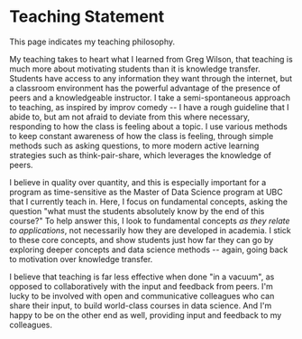 # Teaching Statement

This page indicates my teaching philosophy.

My teaching takes to heart what I learned from Greg Wilson, that teaching is much more about motivating students than it is knowledge transfer. Students have access to any information they want through the internet, but a classroom environment has the powerful advantage of the presence of peers and a knowledgeable instructor. I take a semi-spontaneous approach to teaching, as inspired by improv comedy -- I have a rough guideline that I abide to, but am not afraid to deviate from this where necessary, responding to how the class is feeling about a topic. I use various methods to keep constant awareness of how the class is feeling, through simple methods such as asking questions, to more modern active learning strategies such as think-pair-share, which leverages the knowledge of peers.

I believe in quality over quantity, and this is especially important for a program as time-sensitive as the Master of Data Science program at UBC that I currently teach in. Here, I focus on fundamental concepts, asking the question "what must the students absolutely know by the end of this course?" To help answer this, I look to fundamental concepts _as they relate to applications_, not necessarily how they are developed in academia. I stick to these core concepts, and show students just how far they can go by exploring deeper concepts and data science methods -- again, going back to motivation over knowledge transfer.

I believe that teaching is far less effective when done "in a vacuum", as opposed to collaboratively with the input and feedback from peers. I'm lucky to be involved with open and communicative colleagues who can share their input, to build world-class courses in data science. And I'm happy to be on the other end as well, providing input and feedback to my colleagues.